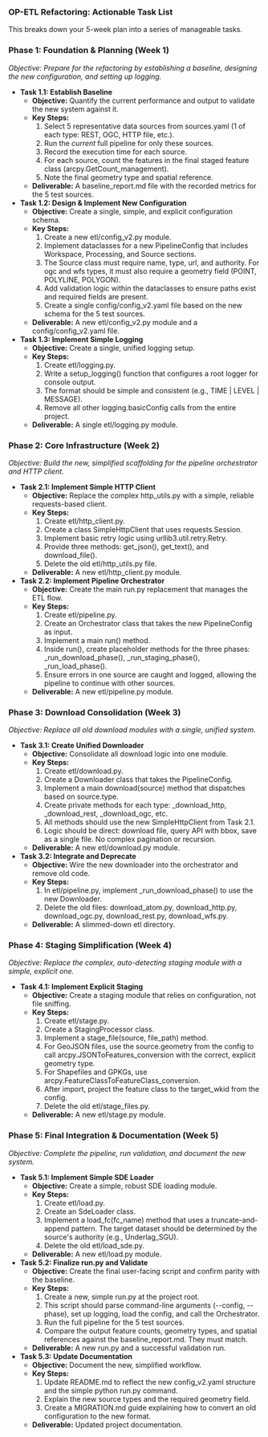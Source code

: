 ### **OP-ETL Refactoring: Actionable Task List**

This breaks down your 5-week plan into a series of manageable tasks.

### **Phase 1: Foundation & Planning (Week 1\)**

*Objective: Prepare for the refactoring by establishing a baseline, designing the new configuration, and setting up logging.*

* **Task 1.1: Establish Baseline**
  * **Objective:** Quantify the current performance and output to validate the new system against it.
  * **Key Steps:**
    1. Select 5 representative data sources from sources.yaml (1 of each type: REST, OGC, HTTP file, etc.).
    2. Run the *current* full pipeline for only these sources.
    3. Record the execution time for each source.
    4. For each source, count the features in the final staged feature class (arcpy.GetCount\_management).
    5. Note the final geometry type and spatial reference.
  * **Deliverable:** A baseline\_report.md file with the recorded metrics for the 5 test sources.
* **Task 1.2: Design & Implement New Configuration**
  * **Objective:** Create a single, simple, and explicit configuration schema.
  * **Key Steps:**
    1. Create a new etl/config\_v2.py module.
    2. Implement dataclasses for a new PipelineConfig that includes Workspace, Processing, and Source sections.
    3. The Source class must require name, type, url, and authority. For ogc and wfs types, it must also require a geometry field (POINT, POLYLINE, POLYGON).
    4. Add validation logic within the dataclasses to ensure paths exist and required fields are present.
    5. Create a single config/config\_v2.yaml file based on the new schema for the 5 test sources.
  * **Deliverable:** A new etl/config\_v2.py module and a config/config\_v2.yaml file.
* **Task 1.3: Implement Simple Logging**
  * **Objective:** Create a single, unified logging setup.
  * **Key Steps:**
    1. Create etl/logging.py.
    2. Write a setup\_logging() function that configures a root logger for console output.
    3. The format should be simple and consistent (e.g., TIME | LEVEL | MESSAGE).
    4. Remove all other logging.basicConfig calls from the entire project.
  * **Deliverable:** A single etl/logging.py module.

### **Phase 2: Core Infrastructure (Week 2\)**

*Objective: Build the new, simplified scaffolding for the pipeline orchestrator and HTTP client.*

* **Task 2.1: Implement Simple HTTP Client**
  * **Objective:** Replace the complex http\_utils.py with a simple, reliable requests-based client.
  * **Key Steps:**
    1. Create etl/http\_client.py.
    2. Create a class SimpleHttpClient that uses requests.Session.
    3. Implement basic retry logic using urllib3.util.retry.Retry.
    4. Provide three methods: get\_json(), get\_text(), and download\_file().
    5. Delete the old etl/http\_utils.py file.
  * **Deliverable:** A new etl/http\_client.py module.
* **Task 2.2: Implement Pipeline Orchestrator**
  * **Objective:** Create the main run.py replacement that manages the ETL flow.
  * **Key Steps:**
    1. Create etl/pipeline.py.
    2. Create an Orchestrator class that takes the new PipelineConfig as input.
    3. Implement a main run() method.
    4. Inside run(), create placeholder methods for the three phases: \_run\_download\_phase(), \_run\_staging\_phase(), \_run\_load\_phase().
    5. Ensure errors in one source are caught and logged, allowing the pipeline to continue with other sources.
  * **Deliverable:** A new etl/pipeline.py module.

### **Phase 3: Download Consolidation (Week 3\)**

*Objective: Replace all old download modules with a single, unified system.*

* **Task 3.1: Create Unified Downloader**
  * **Objective:** Consolidate all download logic into one module.
  * **Key Steps:**
    1. Create etl/download.py.
    2. Create a Downloader class that takes the PipelineConfig.
    3. Implement a main download(source) method that dispatches based on source.type.
    4. Create private methods for each type: \_download\_http, \_download\_rest, \_download\_ogc, etc.
    5. All methods should use the new SimpleHttpClient from Task 2.1.
    6. Logic should be direct: download file, query API with bbox, save as a single file. No complex pagination or recursion.
  * **Deliverable:** A new etl/download.py module.
* **Task 3.2: Integrate and Deprecate**
  * **Objective:** Wire the new downloader into the orchestrator and remove old code.
  * **Key Steps:**
    1. In etl/pipeline.py, implement \_run\_download\_phase() to use the new Downloader.
    2. Delete the old files: download\_atom.py, download\_http.py, download\_ogc.py, download\_rest.py, download\_wfs.py.
  * **Deliverable:** A slimmed-down etl directory.

### **Phase 4: Staging Simplification (Week 4\)**

*Objective: Replace the complex, auto-detecting staging module with a simple, explicit one.*

* **Task 4.1: Implement Explicit Staging**
  * **Objective:** Create a staging module that relies on configuration, not file sniffing.
  * **Key Steps:**
    1. Create etl/stage.py.
    2. Create a StagingProcessor class.
    3. Implement a stage\_file(source, file\_path) method.
    4. For GeoJSON files, use the source.geometry from the config to call arcpy.JSONToFeatures\_conversion with the correct, explicit geometry type.
    5. For Shapefiles and GPKGs, use arcpy.FeatureClassToFeatureClass\_conversion.
    6. After import, project the feature class to the target\_wkid from the config.
    7. Delete the old etl/stage\_files.py.
  * **Deliverable:** A new etl/stage.py module.

### **Phase 5: Final Integration & Documentation (Week 5\)**

*Objective: Complete the pipeline, run validation, and document the new system.*

* **Task 5.1: Implement Simple SDE Loader**
  * **Objective:** Create a simple, robust SDE loading module.
  * **Key Steps:**
    1. Create etl/load.py.
    2. Create an SdeLoader class.
    3. Implement a load\_fc(fc\_name) method that uses a truncate-and-append pattern. The target dataset should be determined by the source's authority (e.g., Underlag\_SGU).
    4. Delete the old etl/load\_sde.py.
  * **Deliverable:** A new etl/load.py module.
* **Task 5.2: Finalize run.py and Validate**
  * **Objective:** Create the final user-facing script and confirm parity with the baseline.
  * **Key Steps:**
    1. Create a new, simple run.py at the project root.
    2. This script should parse command-line arguments (--config, \--phase), set up logging, load the config, and call the Orchestrator.
    3. Run the full pipeline for the 5 test sources.
    4. Compare the output feature counts, geometry types, and spatial references against the baseline\_report.md. They must match.
  * **Deliverable:** A new run.py and a successful validation run.
* **Task 5.3: Update Documentation**
  * **Objective:** Document the new, simplified workflow.
  * **Key Steps:**
    1. Update README.md to reflect the new config\_v2.yaml structure and the simple python run.py command.
    2. Explain the new source types and the required geometry field.
    3. Create a MIGRATION.md guide explaining how to convert an old configuration to the new format.
  * **Deliverable:** Updated project documentation.
